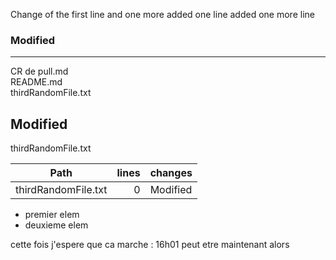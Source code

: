 Change of the first line
and one more added
one line added
one more line

### Modified            
 ------------------- 
 CR de pull.md       
 README.md          
 thirdRandomFile.txt

 Modified
 -------------------
 thirdRandomFile.txt

 Path                | lines | changes
 ------------------- | -----:| --------
 thirdRandomFile.txt |     0 | Modified

* premier elem
* deuxieme elem

cette fois j'espere que ca marche : 16h01
peut etre maintenant alors
